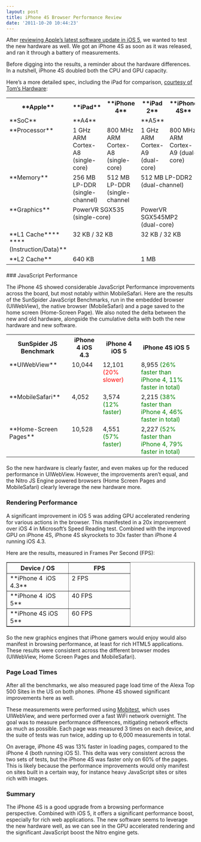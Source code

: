 ```yaml
---
layout: post
title: iPhone 4S Browser Performance Review
date: '2011-10-20 10:44:23'
---
```



After [reviewing Apple’s latest software update in iOS 5](http://mobitest.akamai.com/ios5-top10-performance-changes/), we wanted to test the new hardware as well. We got an iPhone 4S as soon as it was released, and ran it through a battery of measurements.

Before digging into the results, a reminder about the hardware differences. In a nutshell, iPhone 4S doubled both the CPU and GPU capacity.  
  
 Here’s a more detailed spec, including the iPad for comparison, [courtesy of Tom’s Hardware](http://www.tomshardware.com/reviews/iphone-4s-a5-performance,3051-2.html):

<table border="0" cellpadding="0" cellspacing="0" style="margin-bottom: 20px"><tbody><tr><th>**Apple**</th><th>**iPad**</th><th>**iPhone 4**</th><th>**iPad 2**</th><th>**iPhone 4S**</th></tr><tr><td valign="top">**SoC**</td><td colspan="2" valign="top">**A4**</td><td colspan="2" valign="top">**A5**</td></tr><tr><td valign="top">**Processor**</td><td valign="top">1 GHz ARM Cortex-A8 (single-core)</td><td valign="top">800 MHz ARM Cortex-A8 (single-core)</td><td valign="top">1 GHz ARM Cortex-A9 (dual-core)</td><td valign="top">800 MHz ARM Cortex-A9 (dual-core)</td></tr><tr><td valign="top">**Memory**</td><td valign="top">256 MB LP-DDR (single-channel)</td><td valign="top">512 MB LP-DDR (single-channel</td><td colspan="2" valign="top">512 MB LP-DDR2 (dual-channel)</td></tr><tr><td valign="top">**Graphics**</td><td colspan="2" valign="top">PowerVR SGX535 (single-core)</td><td colspan="2" valign="top">PowerVR SGX545MP2 (dual-core)</td></tr><tr><td valign="top">**L1 Cache****  
****(Instruction/Data)**</td><td colspan="2" valign="top">32 KB / 32 KB</td><td colspan="2" valign="top">32 KB / 32 KB</td></tr><tr><td valign="top">**L2 Cache**</td><td colspan="2" valign="top">640 KB</td><td colspan="2" valign="top">1 MB</td></tr></tbody></table>### JavaScript Performance

The iPhone 4S showed considerable JavaScript Performance improvements across the board, but most notably within MobileSafari. Here are the results of the SunSpider JavaScript Benchmarks, run in the embedded browser (UIWebView), the native browser (MobileSafari) and a page saved to the home screen (Home-Screen Page). We also noted the delta between the new and old hardware, alongside the cumulative delta with both the new hardware and new software.

<table style="margin-bottom: 20px"><tbody><tr><th>SunSpider JS Benchmark</th><th>iPhone 4  
 iOS 4.3</th><th>iPhone 4  
 iOS 5</th><th>iPhone 4S  
 iOS 5</th></tr><tr><td valign="top" width="168">**UIWebView**</td><td valign="top" width="79">10,044</td><td valign="top" width="120">12,101  
<span style="color: #ff0000">(20% slower)</span></td><td valign="top" width="227">8,955 <span style="color: #008000">(26% faster than iPhone 4, 11% faster in total)</span></td></tr><tr><td valign="top" width="168">**MobileSafari**</td><td valign="top" width="79">4,052</td><td valign="top" width="120">3,574  
<span style="color: #008000">(12% faster)</span></td><td valign="top" width="227">2,215<span style="color: #008000"> (38% faster than iPhone 4, 46% faster in total)</span></td></tr><tr><td valign="top" width="168">**Home-Screen Pages**</td><td valign="top" width="79">10,528</td><td valign="top" width="120">4,551  
<span style="color: #008000">(57% faster)</span></td><td valign="top" width="227">2,227 <span style="color: #008000">(52% faster than iPhone 4, 79% faster in total)</span></td></tr></tbody></table>So the new hardware is clearly faster, and even makes up for the reduced performance in UIWebView. However, the improvements aren’t equal, and the Nitro JS Engine powered browsers (Home Screen Pages and MobileSafari) clearly leverage the new hardware more.

### Rendering Performance

A significant improvement in iOS 5 was adding GPU accelerated rendering for various actions in the browser. This manifested in a 20x improvement over iOS 4 in Microsoft’s Speed Reading test. Combined with the improved GPU on iPhone 4S, iPhone 4S skyrockets to 30x faster than iPhone 4 running iOS 4.3.

Here are the results, measured in Frames Per Second (FPS):

<table border="1" cellpadding="0" cellspacing="0" style="margin-bottom: 20px"><tbody><tr><th valign="top" width="148">Device / OS</th><th valign="top" width="148">FPS</th></tr><tr><td valign="top" width="148">**iPhone 4  iOS 4.3**</td><td valign="top" width="148">2 FPS</td></tr><tr><td valign="top" width="148">**iPhone 4  iOS 5**</td><td valign="top" width="148">40 FPS</td></tr><tr><td valign="top" width="148">**iPhone 4S iOS 5**</td><td valign="top" width="148">60 FPS</td></tr></tbody></table>So the new graphics engines that iPhone gamers would enjoy would also manifest in browsing performance, at least for rich HTML5 applications. These results were consistent across the different browser modes (UIWebView, Home Screen Pages and MobileSafari).

### Page Load Times

After all the benchmarks, we also measured page load time of the Alexa Top 500 Sites in the US on both phones. iPhone 4S showed significant improvements here as well.

These measurements were performed using [Mobitest](http://mobitest.akamai.com/), which uses UIWebView, and were performed over a fast WiFi network overnight. The goal was to measure performance differences, mitigating network effects as much as possible. Each page was measured 3 times on each device, and the suite of tests was run twice, adding up to 6,000 measurements in total.

On average, iPhone 4S was 13% faster in loading pages, compared to the iPhone 4 (both running iOS 5). This delta was very consistent across the two sets of tests, but the iPhone 4S was faster only on 60% of the pages. This is likely because the performance improvements would only manifest on sites built in a certain way, for instance heavy JavaScript sites or sites rich with images.

### Summary

The iPhone 4S is a good upgrade from a browsing performance perspective. Combined with iOS 5, it offers a significant performance boost, especially for rich web applications. The new software seems to leverage the new hardware well, as we can see in the GPU accelerated rendering and the significant JavaScript boost the Nitro engine gets.


